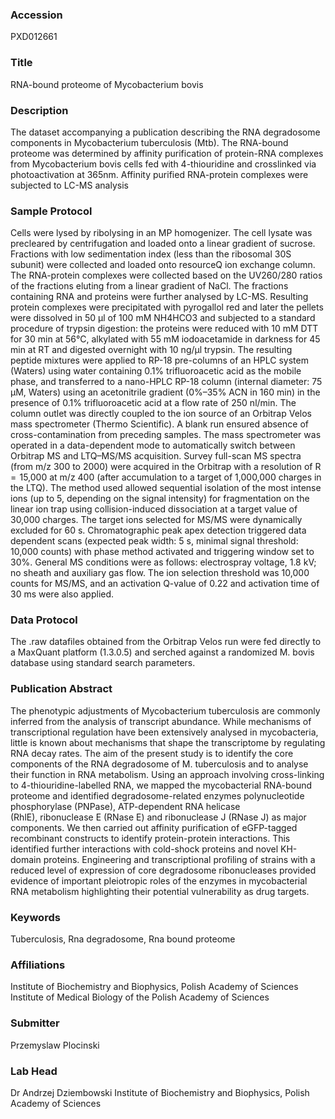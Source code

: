 ### Accession
PXD012661

### Title
RNA-bound proteome of Mycobacterium bovis

### Description
The dataset accompanying a publication describing the RNA degradosome components in Mycobacterium tuberculosis (Mtb). The RNA-bound proteome was determined by affinity purification of protein-RNA complexes from Mycobacterium bovis cells fed with 4-thiouridine and crosslinked via photoactivation at 365nm. Affinity purified RNA-protein complexes were subjected to LC-MS analysis

### Sample Protocol
Cells were lysed by ribolysing in an MP homogenizer. The cell lysate was precleared by centrifugation and loaded onto a linear gradient of sucrose. Fractions with low sedimentation index (less than the ribosomal 30S subunit) were collected and loaded onto resourceQ ion exchange column. The RNA-protein complexes were collected based on the UV260/280 ratios of the fractions eluting from a linear gradient of NaCl. The fractions containing RNA and proteins were further analysed by LC-MS. Resulting protein complexes were precipitated with pyrogallol red and later the pellets were dissolved in 50 μl of 100 mM NH4HCO3 and subjected to a standard procedure of trypsin digestion: the proteins were reduced with 10 mM DTT for 30 min at 56°C, alkylated with 55 mM iodoacetamide in darkness for 45 min at RT and digested overnight with 10 ng/μl trypsin. The resulting peptide mixtures were applied to RP-18 pre-columns of an HPLC system (Waters) using water containing 0.1% trifluoroacetic acid as the mobile phase, and transferred to a nano-HPLC RP-18 column (internal diameter: 75 μM, Waters) using an acetonitrile gradient (0%–35% ACN in 160 min) in the presence of 0.1% trifluoroacetic acid at a flow rate of 250 nl/min. The column outlet was directly coupled to the ion source of an Orbitrap Velos mass spectrometer (Thermo Scientific). A blank run ensured absence of cross-contamination from preceding samples. The mass spectrometer was operated in a data-dependent mode to automatically switch between Orbitrap MS and LTQ–MS/MS acquisition. Survey full-scan MS spectra (from m/z 300 to 2000) were acquired in the Orbitrap with a resolution of R  =  15,000 at m/z 400 (after accumulation to a target of 1,000,000 charges in the LTQ). The method used allowed sequential isolation of the most intense ions (up to 5, depending on the signal intensity) for fragmentation on the linear ion trap using collision-induced dissociation at a target value of 30,000 charges. The target ions selected for MS/MS were dynamically excluded for 60 s. Chromatographic peak apex detection triggered data dependent scans (expected peak width: 5 s, minimal signal threshold: 10,000 counts) with phase method activated and triggering window set to 30%. General MS conditions were as follows: electrospray voltage, 1.8 kV; no sheath and auxiliary gas flow. The ion selection threshold was 10,000 counts for MS/MS, and an activation Q-value of 0.22 and activation time of 30 ms were also applied.

### Data Protocol
The .raw datafiles obtained from the Orbitrap Velos run were fed directly to a MaxQuant platform (1.3.0.5) and serched against a randomized M. bovis database using standard search parameters.

### Publication Abstract
The phenotypic adjustments of Mycobacterium tuberculosis are commonly inferred from the analysis of transcript abundance. While mechanisms of transcriptional regulation have been extensively analysed in mycobacteria, little is known about mechanisms that shape the transcriptome by regulating RNA decay rates. The aim of the present study is to identify the core components of the RNA degradosome of M. tuberculosis and to analyse their function in RNA metabolism. Using an approach involving cross-linking to 4-thiouridine-labelled RNA, we mapped the mycobacterial RNA-bound proteome and identified degradosome-related enzymes polynucleotide phosphorylase (PNPase), ATP-dependent RNA helicase (RhlE),&#xa0;ribonuclease E (RNase E) and ribonuclease J (RNase J)&#xa0;as major components. We then carried out affinity purification of eGFP-tagged recombinant constructs to identify protein-protein interactions. This identified further interactions with cold-shock proteins and novel KH-domain proteins. Engineering and transcriptional profiling of strains with a reduced level of expression of core degradosome ribonucleases provided evidence of important pleiotropic roles of the enzymes in mycobacterial RNA metabolism highlighting their potential vulnerability as drug targets.

### Keywords
Tuberculosis, Rna degradosome, Rna bound proteome

### Affiliations
Institute of Biochemistry and Biophysics, Polish Academy of Sciences
Institute of Medical Biology of the Polish Academy of Sciences

### Submitter
Przemyslaw Plocinski

### Lab Head
Dr Andrzej Dziembowski
Institute of Biochemistry and Biophysics, Polish Academy of Sciences


